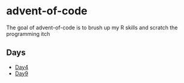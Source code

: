 
# advent-of-code

The goal of advent-of-code is to brush up my R skills and scratch the programming itch

## Days

* [Day4]("R/4.R")
* [Day9]("R/9.R")
